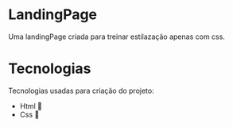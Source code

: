 # LandingPage

Uma landingPage criada para treinar estilazação apenas com css.

# Tecnologias

Tecnologias usadas para criação do projeto:

- Html 🧾
- Css 🎨


